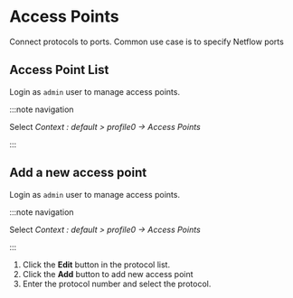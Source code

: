 # Access Points

Connect protocols to ports. Common use case is to specify Netflow ports

## Access Point List

Login as `admin` user to manage access points.

:::note navigation

Select *Context : default \> profile0 -\> Access Points*

:::

## Add a new access point

Login as `admin` user to manage access points.

:::note navigation

Select *Context : default \> profile0 -\> Access Points*

:::

1. Click the **Edit** button in the protocol list.
2. Click the **Add** button to add new access point
3. Enter the protocol number and select the protocol.
